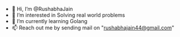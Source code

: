 - 👋 Hi, I’m @RushabhaJain
- 👀 I’m interested in Solving real world problems
- 🌱 I’m currently learning Golang
- 📫 Reach out me by sending mail on "rushabhajain44@gmail.com"

<!---
RushabhaJain/RushabhaJain is a ✨ special ✨ repository because its `README.md` (this file) appears on your GitHub profile.
You can click the Preview link to take a look at your changes.
--->
